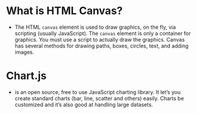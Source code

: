 # What is HTML Canvas?

- The HTML `canvas` element is used to draw graphics, on the fly, via scripting (usually JavaScript).
The `canvas` element is only a container for graphics. You must use a script to actually draw the graphics.
Canvas has several methods for drawing paths, boxes, circles, text, and adding images.

# Chart.js

-  is an open source, free to use JavaScript charting library. It let’s you create standard charts (bar, line, scatter and others) easily. Charts be customized and it’s also good at handling large datasets.

